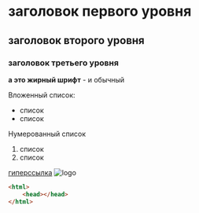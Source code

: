 # заголовок первого уровня

## заголовок второго уровня

### заголовок третьего уровня

**а это жирный шрифт** - и обычный

Вложенный список:
* список
* список

Нумерованный список
1. список
1. список

[гиперссылка](netology.ru)
![logo](dns.ru)

```html
<html>
    <head></head>
</html>


```
